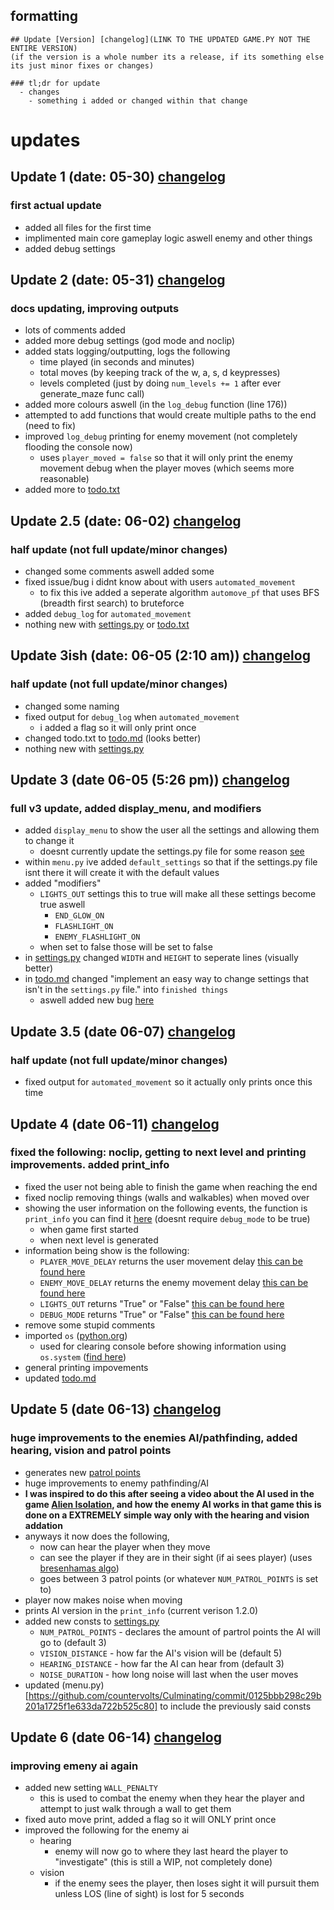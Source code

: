 ## formatting

```
## Update [Version] [changelog](LINK TO THE UPDATED GAME.PY NOT THE ENTIRE VERSION)
(if the version is a whole number its a release, if its something else its just minor fixes or changes)

### tl;dr for update
  - changes
    - something i added or changed within that change
```

# updates

## Update 1 (date: 05-30) [changelog](https://github.com/countervolts/Culminating/commit/4d118febf46d2adf89fd9db028019ccb6e17dd55) 
### first actual update
  - added all files for the first time
  - implimented main core gameplay logic aswell enemy and other things
  - added debug settings

## Update 2 (date: 05-31) [changelog](https://github.com/countervolts/Culminating/commit/d879f4991ae27f6fcb8e69ae3b4436981a3f0db2)
### docs updating, improving outputs
  - lots of comments added
  - added more debug settings (god mode and noclip)
  - added stats logging/outputting, logs the following
      - time played (in seconds and minutes)
      - total moves (by keeping track of the w, a, s, d keypresses)
      - levels completed (just by doing  `num_levels += 1` after ever generate_maze func call)
  - added more colours aswell (in the `log_debug` function (line 176))
  - attempted to add functions that would create multiple paths to the end (need to fix)
  - improved `log_debug` printing for enemy movement (not completely flooding the console now)
      - uses `player_moved = false` so that it will only print the enemy movement debug when the player moves (which seems more reasonable)
  - added more to [todo.txt](https://github.com/countervolts/Culminating/blob/main/todo.txt)

## Update 2.5 (date: 06-02) [changelog](https://github.com/countervolts/Culminating/commit/3fddd9b9403ed398d1dd144a7845662fe924e2e2)
### half update (not full update/minor changes)
  - changed some comments aswell added some
  - fixed issue/bug i didnt know about with users `automated_movement`
      - to fix this ive added a seperate algorithm `automove_pf` that uses BFS (breadth first search) to bruteforce
  - added `debug_log` for `automated_movement`
  -  nothing new with [settings.py](https://github.com/countervolts/Culminating/blob/main/settings.py) or [todo.txt](https://github.com/countervolts/Culminating/blob/main/todo.txt)

## Update 3ish (date: 06-05 (2:10 am)) [changelog](https://github.com/countervolts/Culminating/commit/00da44a554b4ee5e22be93ada6632dffe99871c8)
### half update (not full update/minor changes)
  - changed some naming
  - fixed output for `debug_log` when `automated_movement`
     - i added a flag so it will only print once
  - changed todo.txt to [todo.md](https://github.com/countervolts/Culminating/blob/main/todo.md) (looks better)
  -  nothing new with [settings.py](https://github.com/countervolts/Culminating/blob/main/settings.py) 

## Update 3 (date 06-05 (5:26 pm)) [changelog](https://github.com/countervolts/Culminating/commit/f8171a510a5cc8e726e4a61cc4fd81f43cb9a41b)
### full v3 update, added display_menu, and modifiers
  - added `display_menu` to show the user all the settings and allowing them to change it
    - doesnt currently update the settings.py file for some reason [see](https://github.com/countervolts/Culminating/blob/87a6406db63cf7b6840a37b9a05c35a907e27bf5/todo.md?plain=1#L32)
  - within `menu.py` ive added `default_settings` so that if the settings.py file isnt there it will create it with the default values
  - added "modifiers"
    - `LIGHTS_OUT` settings this to true will make all these settings become true aswell
      - `END_GLOW_ON`
      - `FLASHLIGHT_ON`
      - `ENEMY_FLASHLIGHT_ON`
    - when set to false those will be set to false
  - in [settings.py](https://github.com/countervolts/Culminating/blob/main/settings.py) changed `WIDTH` and `HEIGHT` to seperate lines (visually better)
  - in [todo.md](https://github.com/countervolts/Culminating/blob/main/todo.md) changed "implement an easy way to change settings that isn't in the `settings.py` file." into `finished things`
    - aswell added new bug [here](https://github.com/countervolts/Culminating/blob/87a6406db63cf7b6840a37b9a05c35a907e27bf5/todo.md?plain=1#L32)

## Update 3.5 (date 06-07) [changelog](https://github.com/countervolts/Culminating/commit/35275e1e019ffa08006783e6beb6c388c2aa9d59)
### half update (not full update/minor changes)
  - fixed output for `automated_movement` so it actually only prints once this time

## Update 4 (date 06-11) [changelog](https://github.com/countervolts/Culminating/commit/d86039434c243903df3766f411449b60234ef108)
### fixed the following: noclip, getting to next level and printing improvements. added print_info 
  - fixed the user not being able to finish the game when reaching the end
  - fixed noclip removing things (walls and walkables) when moved over
  - showing the user information on the following events, the function is `print_info` you can find it [here](https://github.com/countervolts/Culminating/commit/d86039434c243903df3766f411449b60234ef108#diff-cc0ae3198bf596e4b93f96f7168c61db98f4b773af06509a829115ede915a079R268) (doesnt require `debug_mode` to be true)
      - when game first started
      - when next level is generated
  - information being show is the following:
      - `PLAYER_MOVE_DELAY` returns the user movement delay [this can be found here](https://github.com/countervolts/Culminating/blob/81c67d080846739f208c45f4c08506fd4702645a/settings.py#L8) 
      - `ENEMY_MOVE_DELAY` returns the enemy movement delay [this can be found here](https://github.com/countervolts/Culminating/blob/81c67d080846739f208c45f4c08506fd4702645a/settings.py#L9) 
      - `LIGHTS_OUT` returns "True" or "False" [this can be found here](https://github.com/countervolts/Culminating/blob/81c67d080846739f208c45f4c08506fd4702645a/settings.py#L12)
      - `DEBUG_MODE` returns "True" or "False" [this can be found here](https://github.com/countervolts/Culminating/blob/81c67d080846739f208c45f4c08506fd4702645a/settings.py#L44)
  - remove some stupid comments
  - imported `os` ([python.org](https://docs.python.org/3/library/os.html))
    - used for clearing console before showing information using `os.system` ([find here](https://docs.python.org/3/library/os.html#os.system))
  - general printing impovements
  - updated [todo.md](https://github.com/countervolts/Culminating/commit/ce910f495d9945659aae9cf2c378648b3eccd5d1)

## Update 5 (date 06-13) [changelog](https://github.com/countervolts/Culminating/commit/47ead1cc025723b95f9bbd6503eda5fbc5846826)
### huge improvements to the enemies AI/pathfinding, added hearing, vision and patrol points
  - generates new [patrol points](https://github.com/countervolts/Culminating/commit/47ead1cc025723b95f9bbd6503eda5fbc5846826#diff-cc0ae3198bf596e4b93f96f7168c61db98f4b773af06509a829115ede915a079R328)
  - huge improvements to enemy pathfinding/AI
  - **I was inspired to do this after seeing a video about the AI used in the game [Alien Isolation](https://en.wikipedia.org/wiki/Alien:_Isolation), and how the enemy AI works in that game this is done on a EXTREMELY simple way only with the hearing and vision addation**
  - anyways it now does the following,
    - now can hear the player when they move
    - can see the player if they are in their sight (if ai sees player) (uses [bresenhamas algo](https://en.wikipedia.org/wiki/Bresenham%27s_line_algorithm))
    - goes between 3 patrol points (or whatever `NUM_PATROL_POINTS` is set to)
  - player now makes noise when moving
  - prints AI version in the `print_info` (current verison 1.2.0)
  - added new consts to [settings.py](https://github.com/countervolts/Culminating/commit/a4e77d5cb859b3e75467533d5f2d8fc32db33a36)
    - `NUM_PATROL_POINTS` - declares the amount of partrol points the AI will go to (default 3)
    - `VISION_DISTANCE` - how far the AI's vision will be (default 5)
    - `HEARING_DISTANCE` - how far the AI can hear from (default 3)
    - `NOISE_DURATION` - how long noise will last when the user moves
  - updated (menu.py)[https://github.com/countervolts/Culminating/commit/0125bbb298c29b201a1725f1e633da722b525c80] to include the previously said consts
 
## Update 6 (date 06-14) [changelog](https://github.com/countervolts/Culminating/commit/dec207ad05f3d5d16607e6875395f6ecfda67ed1)
### improving emeny ai again
  - added new setting `WALL_PENALTY`
    - this is used to combat the enemy when they hear the player and attempt to just walk through a wall to get them
  - fixed auto move print, added a flag so it will ONLY print once
  - improved the following for the enemy ai
    - hearing
      - enemy will now go to where they last heard the player to "investigate" (this is still a WIP, not completely done) 
    - vision
      - if the enemy sees the player, then loses sight it will pursuit them unless LOS (line of sight) is lost for 5 seconds            
